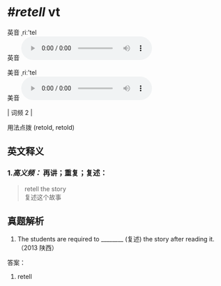 # ***\#retell*** vt
英音 ˌriː'tel  
英音
<audio src="./media/retell-B.aac" controls="controls"></audio>

美音 ˌriː'tel  
美音
<audio src="./media/retell.aac" controls="controls"></audio>



| 词频 2 |  

用法点拨  (retold, retold)

英文释义
---
### 1.*高义频：* **再讲；重复；复述：**  

 > retell the story   
 > 复述这个故事    


真题解析
---
1. The students are required to ________ (复述) the story after reading it.   （2013 陕西）  

答案：
1. retell  

